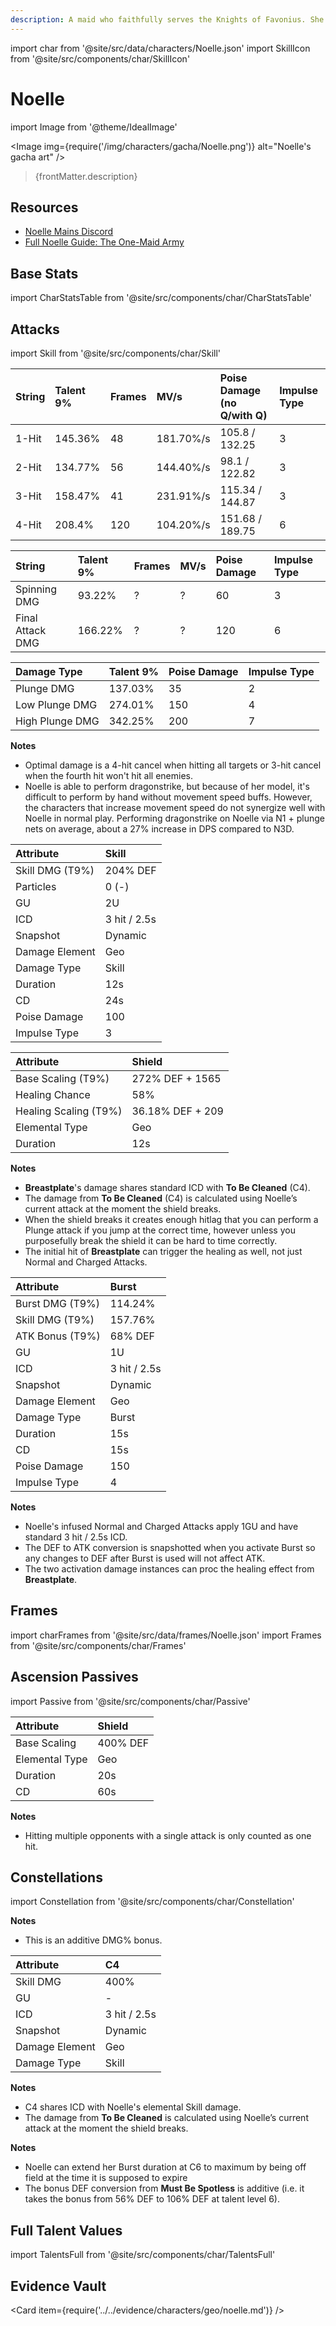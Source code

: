 ```yaml
---
description: A maid who faithfully serves the Knights of Favonius. She dreams of joining their ranks someday.
---
```


import char from '@site/src/data/characters/Noelle.json'
import SkillIcon from '@site/src/components/char/SkillIcon'

# Noelle

import Image from '@theme/IdealImage'

<Image img={require('/img/characters/gacha/Noelle.png')} alt="Noelle's gacha art" />
<blockquote>{frontMatter.description}</blockquote>

## Resources

* [Noelle Mains Discord](https://discord.gg/kvft4TKFet)
* [Full Noelle Guide: The One-Maid Army](https://keqingmains.com/noelle/)

## Base Stats

import CharStatsTable from '@site/src/components/char/CharStatsTable'

<CharStatsTable char={char} />

## Attacks

import Skill from '@site/src/components/char/Skill'

<Tabs>
<TabItem value='na' label='Normal Attacks'>
<SkillIcon char={char} skill='na' />
<div class='talent-columns'>
<Skill char={char} skill='na' sectionFilter='Normal Attack' />

| String | Talent 9% | Frames | MV/s      | Poise Damage \(no Q/with Q\) | Impulse Type |
| :----- | :-------- | :----- | :-------- | :--------------------------- | :----------- |
| 1-Hit  | 145.36%   | 48     | 181.70%/s | 105.8 / 132.25               | 3            |
| 2-Hit  | 134.77%   | 56     | 144.40%/s | 98.1 / 122.82                | 3            |
| 3-Hit  | 158.47%   | 41     | 231.91%/s | 115.34 / 144.87              | 3            |
| 4-Hit  | 208.4%    | 120    | 104.20%/s | 151.68 / 189.75              | 6            |

</div>
<div class='talent-columns'>
<Skill char={char} skill='na' sectionFilter='Charged Attack' />

| String           | Talent 9% | Frames | MV/s      | Poise Damage | Impulse Type |
| :--------------- | :-------- | :----- | :-------- | :----------- | :----------- |
| Spinning DMG     | 93.22%    | ?      | ?         | 60           | 3            |
| Final Attack DMG | 166.22%   | ?      | ?         | 120          | 6            |

</div>
<div class='talent-columns'>
<Skill char={char} skill='na' sectionFilter='Plunging Attack' />

| Damage Type     | Talent 9% | Poise Damage | Impulse Type |
| :-------------- | :-------- | :----------- | :----------- |
| Plunge DMG      | 137.03%   | 35           | 2            |
| Low Plunge DMG  | 274.01%   | 150          | 4            |
| High Plunge DMG | 342.25%   | 200          | 7            |

</div>

**Notes**

* Optimal damage is a 4-hit cancel when hitting all targets or 3-hit cancel when the fourth hit won't hit all enemies.
* Noelle is able to perform dragonstrike, but because of her model, it's difficult to perform by hand without movement speed buffs. However, the characters that increase movement speed do not synergize well with Noelle in normal play. Performing dragonstrike on Noelle via N1 + plunge nets on average, about a 27% increase in DPS compared to N3D.

</TabItem>

<TabItem value='e' label='Skill'>
<SkillIcon char={char} skill='e' />
<div class='talent-columns'>
<Skill char={char} skill='e' />

| Attribute         | Skill        |
| :---------------- | :----------- |
| Skill DMG \(T9%\) | 204% DEF     |
| Particles         | 0 \(-\)      |
| GU                | 2U           |
| ICD               | 3 hit / 2.5s |
| Snapshot          | Dynamic      |
| Damage Element    | Geo          |
| Damage Type       | Skill        |
| Duration          | 12s          |
| CD                | 24s          |
| Poise Damage      | 100          |
| Impulse Type      | 3            |

| Attribute               | Shield           |
| :---------------------- | :--------------- |
| Base Scaling \(T9%\)    | 272% DEF + 1565  |
| Healing Chance          | 58%              |
| Healing Scaling \(T9%\) | 36.18% DEF + 209 |
| Elemental Type          | Geo              |
| Duration                | 12s              |

</div>

**Notes**

* **Breastplate**'s damage shares standard ICD with **To Be Cleaned** \(C4\).
* The damage from **To Be Cleaned** \(C4\) is calculated using Noelle’s current attack at the moment the shield breaks.
* When the shield breaks it creates enough hitlag that you can perform a Plunge attack if you jump at the correct time, however unless you purposefully break the shield it can be hard to time correctly.
* The initial hit of **Breastplate** can trigger the healing as well, not just Normal and Charged Attacks.

</TabItem>

<TabItem value='q' label='Burst'>
<SkillIcon char={char} skill='q' />
<div class='talent-columns'>
<Skill char={char} skill='q'/>

| Attribute       | Burst        |
| :-------------- | :----------- |
| Burst DMG (T9%) | 114.24%      |
| Skill DMG (T9%) | 157.76%      |
| ATK Bonus (T9%) | 68% DEF      |
| GU              | 1U           |
| ICD             | 3 hit / 2.5s |
| Snapshot        | Dynamic      |
| Damage Element  | Geo          |
| Damage Type     | Burst        |
| Duration        | 15s          |
| CD              | 15s          |
| Poise Damage    | 150          |
| Impulse Type    | 4            |

</div>

**Notes**

* Noelle's infused Normal and Charged Attacks apply 1GU and have standard 3 hit / 2.5s ICD.
* The DEF to ATK conversion is snapshotted when you activate Burst so any changes to DEF after Burst is used will not affect ATK.
* The two activation damage instances can proc the healing effect from **Breastplate**.

</TabItem>
</Tabs>

## Frames

import charFrames from '@site/src/data/frames/Noelle.json'
import Frames from '@site/src/components/char/Frames'

<Frames data={charFrames} />

## Ascension Passives

import Passive from '@site/src/components/char/Passive'

<Tabs>
<TabItem value='passive' label='Passive'>
<Passive char={char} passive={2} />
</TabItem>

<TabItem value='a1' label='Ascension 1'>
<Passive char={char} passive={0} />

| Attribute      | Shield   |
| :------------- | :------- |
| Base Scaling   | 400% DEF |
| Elemental Type | Geo      |
| Duration       | 20s      |
| CD             | 60s      |

</TabItem>

<TabItem value="a4" label="Ascension 4">
<Passive char={char} passive={1} />

**Notes**

* Hitting multiple opponents with a single attack is only counted as one hit.

</TabItem>
</Tabs>

## Constellations

import Constellation from '@site/src/components/char/Constellation'

<Tabs>
<TabItem value='c1' label='C1'>
<Constellation char={char} constellation={1} />
</TabItem>

<TabItem value='c2' label='C2'>
<Constellation char={char} constellation={2} />

**Notes**

* This is an additive DMG% bonus.

</TabItem>

<TabItem value='c3' label='C3'>
<Constellation char={char} constellation={3} />
</TabItem>

<TabItem value='c4' label='C4'>
<Constellation char={char} constellation={4} />

| Attribute      | C4           |
| :------------- | :----------- |
| Skill DMG      | 400%         |
| GU             | -            |
| ICD            | 3 hit / 2.5s |
| Snapshot       | Dynamic      |
| Damage Element | Geo          |
| Damage Type    | Skill        |

**Notes**

* C4 shares ICD with Noelle's elemental Skill damage.
* The damage from **To Be Cleaned** is calculated using Noelle’s current attack at the moment the shield breaks.

</TabItem>

<TabItem value='c5' label='C5'>
<Constellation char={char} constellation={5} />
</TabItem>

<TabItem value='c6' label='C6'>
<Constellation char={char} constellation={6} />

**Notes**

* Noelle can extend her Burst duration at C6 to maximum by being off field at the time it is supposed to expire
* The bonus DEF conversion from **Must Be Spotless** is additive (i.e. it takes the bonus from 56% DEF to 106% DEF at talent level 6).

</TabItem>
</Tabs>

## Full Talent Values

import TalentsFull from '@site/src/components/char/TalentsFull'

<TalentsFull char={char}/>

## Evidence Vault

<Card item={require('../../evidence/characters/geo/noelle.md')} />
